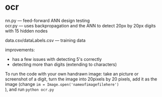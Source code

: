 # ocr
nn.py — feed-forward ANN design testing
<br>
ocr.py — uses backpropagation and the ANN to detect 20px by 20px digits with 15 hidden nodes

data.csv/dataLabels.csv — training data

improvements: 
- has a few issues with detecting 5's correctly
- detecting more than digits (extending to characters)


To run the code with your own handrawn image: take an picture or screenshot of a digit, turn the image into 20pixels by 20 pixels, add it as the image (change <code>im = Image.open('nameofimagefilehere') </code>), and run <code>python ocr.py</code>

